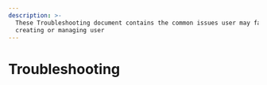 ```yaml
---
description: >-
  These Troubleshooting document contains the common issues user may face when
  creating or managing user
---
```


# Troubleshooting
